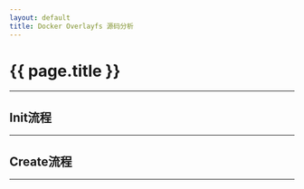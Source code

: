 ```yaml
---
layout: default
title: Docker Overlayfs 源码分析
---
```

{{ page.title }}
================
------
## Init流程
------
## Create流程
------
